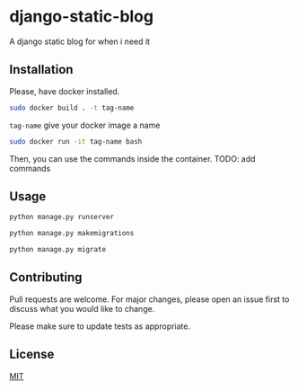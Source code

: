 # django-static-blog

A django static blog for when i need it

## Installation

Please, have docker installed.

```bash
sudo docker build . -t tag-name
```
`tag-name` give your docker image a name

```bash
sudo docker run -it tag-name bash
```
Then, you can use the commands inside the container.
TODO: add commands

## Usage

```bash
python manage.py runserver
```
```bash
python manage.py makemigrations
```
```bash
python manage.py migrate
```

## Contributing
Pull requests are welcome. For major changes, please open an issue first to discuss what you would like to change.

Please make sure to update tests as appropriate.

## License
[MIT](https://choosealicense.com/licenses/mit/)
